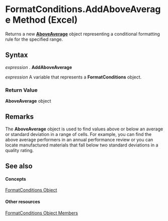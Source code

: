 
# FormatConditions.AddAboveAverage Method (Excel)

Returns a new  **[AboveAverage](dd4ea82f-7986-5d6f-2b0e-fe0ca38226e2.md)** object representing a conditional formatting rule for the specified range.


## Syntax

 _expression_ . **AddAboveAverage**

 _expression_ A variable that represents a **FormatConditions** object.


### Return Value

 **AboveAverage** object


## Remarks

The  **AboveAverage** object is used to find values above or below an average or standard deviation in a range of cells. For example, you can find the above average performers in an annual performance review or you can locate manufactured materials that fall below two standard deviations in a quality rating.


## See also


#### Concepts


[FormatConditions Object](2486d4b4-605c-76d8-132a-694c0c600a81.md)
#### Other resources


[FormatConditions Object Members](0e5a3774-fe65-597f-9b97-3bba637b55cc.md)
